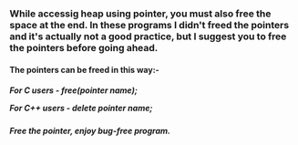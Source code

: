<h3>While accessig heap using pointer, you must also free the space at the end. In these programs I didn't freed the pointers and it's actually not a good practice, but I suggest you to free the pointers before going ahead.
<h4>The pointers can be freed in this way:-
  <h5>
    <p>For C users - free(pointer name);</p>
    <p>For C++ users - delete pointer name;</p>
    
  <h5>Free the pointer, enjoy bug-free program.
